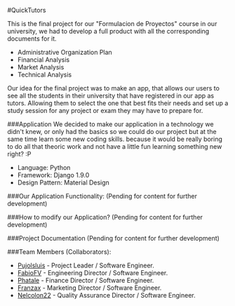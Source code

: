 #QuickTutors

This is the final project for our "Formulacion de Proyectos" course in our university, we had to develop a full product with all the corresponding documents for it.

- Administrative Organization Plan
- Financial Analysis
- Market Analysis
- Technical Analysis

Our idea for the final project was to make an app, that allows our users to see all the students in their university that have registered in our app as tutors. Allowing them to select the one that best fits their needs and set up a study session for any project or exam they may have to prepare for.

###Application
We decided to make our application in a technology we didn't knew, or only had the basics so we could do our project but at the same time learn some new coding skills. because it would be really boring to do all that theoric work and not have a little fun learning something new right? :P

- Language: Python
- Framework: Django 1.9.0
- Design Pattern: Material Design

###Our Application Functionality:
(Pending for content for further development)

###How to modify our Application?
(Pending for content for further development)

###Project Documentation
(Pending for content for further development)

###Team Members (Collaborators):

* [Pujolsluis] -  Project Leader / Software Engineer.
* [FabioFV] - Engineering Director / Software Engineer.
* [Phatale] - Finance Director / Software Engineer.
* [Franzax] - Marketing Director / Software Engineer.
* [Nelcolon22] - Quality Assurance Director / Software Engineer.


[Pujolsluis]: <https://github.com/Pujolsluis>
[FabioFV]: <https://github.com/FabioFV>
[Phatale]: <https://github.com/Phatale>
[Franzax]: <https://github.com/franzax>
[Nelcolon22]: <https://github.com/nelcolon22>

